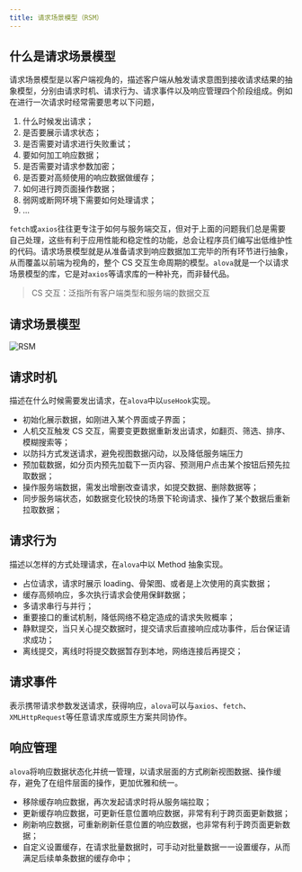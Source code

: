 ```yaml
---
title: 请求场景模型（RSM）
---
```


## 什么是请求场景模型

请求场景模型是以客户端视角的，描述客户端从触发请求意图到接收请求结果的抽象模型，分别由请求时机、请求行为、请求事件以及响应管理四个阶段组成。例如在进行一次请求时经常需要思考以下问题，

1. 什么时候发出请求；
2. 是否要展示请求状态；
3. 是否需要对请求进行失败重试；
4. 要如何加工响应数据；
5. 是否需要对请求参数加密；
6. 是否要对高频使用的响应数据做缓存；
7. 如何进行跨页面操作数据；
8. 弱网或断网环境下需要如何处理请求；
9. ...

`fetch`或`axios`往往更专注于如何与服务端交互，但对于上面的问题我们总是需要自己处理，这些有利于应用性能和稳定性的功能，总会让程序员们编写出低维护性的代码。请求场景模型就是从准备请求到响应数据加工完毕的所有环节进行抽象，从而覆盖以前端为视角的，整个 CS 交互生命周期的模型。`alova`就是一个以请求场景模型的库，它是对`axios`等请求库的一种补充，而非替代品。

> CS 交互：泛指所有客户端类型和服务端的数据交互

## 请求场景模型

![RSM](/img/rsm-cn.png)

## 请求时机

描述在什么时候需要发出请求，在`alova`中以`useHook`实现。

- 初始化展示数据，如刚进入某个界面或子界面；
- 人机交互触发 CS 交互，需要变更数据重新发出请求，如翻页、筛选、排序、模糊搜索等；
- 以防抖方式发送请求，避免视图数据闪动，以及降低服务端压力
- 预加载数据，如分页内预先加载下一页内容、预测用户点击某个按钮后预先拉取数据；
- 操作服务端数据，需发出增删改查请求，如提交数据、删除数据等；
- 同步服务端状态，如数据变化较快的场景下轮询请求、操作了某个数据后重新拉取数据；

## 请求行为

描述以怎样的方式处理请求，在`alova`中以 Method 抽象实现。

- 占位请求，请求时展示 loading、骨架图、或者是上次使用的真实数据；
- 缓存高频响应，多次执行请求会使用保鲜数据；
- 多请求串行与并行；
- 重要接口的重试机制，降低网络不稳定造成的请求失败概率；
- 静默提交，当只关心提交数据时，提交请求后直接响应成功事件，后台保证请求成功；
- 离线提交，离线时将提交数据暂存到本地，网络连接后再提交；

## 请求事件

表示携带请求参数发送请求，获得响应，`alova`可以与`axios`、`fetch`、`XMLHttpRequest`等任意请求库或原生方案共同协作。

## 响应管理

`alova`将响应数据状态化并统一管理，以请求层面的方式刷新视图数据、操作缓存，避免了在组件层面的操作，更加优雅和统一。

- 移除缓存响应数据，再次发起请求时将从服务端拉取；
- 更新缓存响应数据，可更新任意位置响应数据，非常有利于跨页面更新数据；
- 刷新响应数据，可重新刷新任意位置的响应数据，也非常有利于跨页面更新数据；
- 自定义设置缓存，在请求批量数据时，可手动对批量数据一一设置缓存，从而满足后续单条数据的缓存命中；
